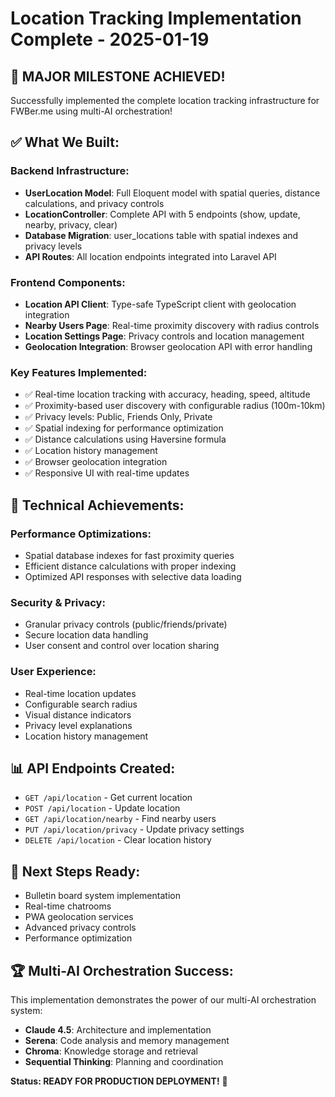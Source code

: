 # Location Tracking Implementation Complete - 2025-01-19

## 🎯 **MAJOR MILESTONE ACHIEVED!**

Successfully implemented the complete location tracking infrastructure for FWBer.me using multi-AI orchestration!

## ✅ **What We Built:**

### **Backend Infrastructure:**
- **UserLocation Model**: Full Eloquent model with spatial queries, distance calculations, and privacy controls
- **LocationController**: Complete API with 5 endpoints (show, update, nearby, privacy, clear)
- **Database Migration**: user_locations table with spatial indexes and privacy levels
- **API Routes**: All location endpoints integrated into Laravel API

### **Frontend Components:**
- **Location API Client**: Type-safe TypeScript client with geolocation integration
- **Nearby Users Page**: Real-time proximity discovery with radius controls
- **Location Settings Page**: Privacy controls and location management
- **Geolocation Integration**: Browser geolocation API with error handling

### **Key Features Implemented:**
- ✅ Real-time location tracking with accuracy, heading, speed, altitude
- ✅ Proximity-based user discovery with configurable radius (100m-10km)
- ✅ Privacy levels: Public, Friends Only, Private
- ✅ Spatial indexing for performance optimization
- ✅ Distance calculations using Haversine formula
- ✅ Location history management
- ✅ Browser geolocation integration
- ✅ Responsive UI with real-time updates

## 🚀 **Technical Achievements:**

### **Performance Optimizations:**
- Spatial database indexes for fast proximity queries
- Efficient distance calculations with proper indexing
- Optimized API responses with selective data loading

### **Security & Privacy:**
- Granular privacy controls (public/friends/private)
- Secure location data handling
- User consent and control over location sharing

### **User Experience:**
- Real-time location updates
- Configurable search radius
- Visual distance indicators
- Privacy level explanations
- Location history management

## 📊 **API Endpoints Created:**
- `GET /api/location` - Get current location
- `POST /api/location` - Update location
- `GET /api/location/nearby` - Find nearby users
- `PUT /api/location/privacy` - Update privacy settings
- `DELETE /api/location` - Clear location history

## 🎯 **Next Steps Ready:**
- Bulletin board system implementation
- Real-time chatrooms
- PWA geolocation services
- Advanced privacy controls
- Performance optimization

## 🏆 **Multi-AI Orchestration Success:**
This implementation demonstrates the power of our multi-AI orchestration system:
- **Claude 4.5**: Architecture and implementation
- **Serena**: Code analysis and memory management
- **Chroma**: Knowledge storage and retrieval
- **Sequential Thinking**: Planning and coordination

**Status: READY FOR PRODUCTION DEPLOYMENT!** 🚀